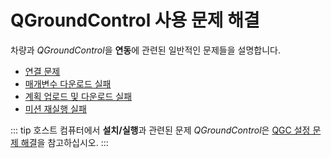 # QGroundControl 사용 문제 해결

차량과 *QGroundControl*을 **연동**에 관련된 일반적인 문제들을 설명합니다.

- [연결 문제](../troubleshooting/vehicle_connection.md)
- [매개변수 다운로드 실패](../troubleshooting/parameter_download.md)
- [계획 업로드 및 다운로드 실패](../troubleshooting/plan_upload_download.md)
- [미션 재실행 실패](../troubleshooting/resume_mission.md)

::: tip
호스트 컴퓨터에서 **설치/실행**과 관련된 문제 *QGroundControl*은 [QGC 설정 문제 해결](../troubleshooting/qgc_setup.md)을 참고하십시오.
:::
